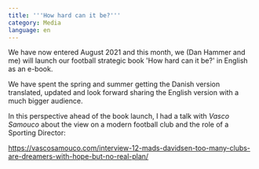 ```yaml
---
title: '''How hard can it be?'''
category: Media
language: en
---
```

We have now entered August 2021 and this month, we (Dan Hammer and me) will launch our football strategic book 'How hard can it be?' in English as an e-book.

We have spent the spring and summer getting the Danish version translated, updated and look forward sharing the English version with a much bigger audience. 

In this perspective ahead of the book launch, I had a talk with _Vasco Samouco_ about the view on a modern football club and the role of a Sporting Director:

<https://vascosamouco.com/interview-12-mads-davidsen-too-many-clubs-are-dreamers-with-hope-but-no-real-plan/>
